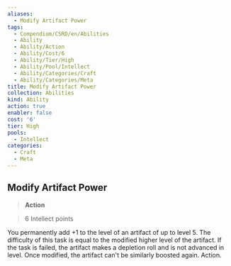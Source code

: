 ```yaml
---
aliases:
  - Modify Artifact Power
tags:
  - Compendium/CSRD/en/Abilities
  - Ability
  - Ability/Action
  - Ability/Cost/6
  - Ability/Tier/High
  - Ability/Pool/Intellect
  - Ability/Categories/Craft
  - Ability/Categories/Meta
title: Modify Artifact Power
collection: Abilities
kind: Ability
action: true
enabler: false
cost: '6'
tier: High
pools:
  - Intellect
categories:
  - Craft
  - Meta
---
```

## Modify Artifact Power    
>**Action**    
>6 Intellect points  
    
You permanently add +1 to the level of an artifact of up to level 5. The difficulty of this task is equal to the modified higher level of the artifact. If the task is failed, the artifact makes a depletion roll and is not advanced in level. Once modified, the artifact can't be similarly boosted again. Action.